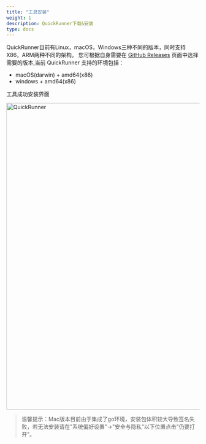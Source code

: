 ```yaml
---
title: "工具安装"
weight: 1
description: QuickRunner下载&安装
type: docs
---
```


QuickRunner目前有Linux，macOS，Windows三种不同的版本，同时支持X86，ARM两种不同的架构。
您可根据自身需要在 [GitHub Releases][releases] 页面中选择需要的版本,当前 QuickRunner 支持的环境包括：

- macOS(darwin) + amd64(x86)
- windows + amd64(x86)

工具成功安装界面

<img src="/image/QuickRunner/direction/installation.png" alt="QuickRunner" width="800">

>温馨提示：Mac版本目前由于集成了go环境，安装包体积较大导致签名失败，若无法安装请在"系统偏好设置"->"安全与隐私"以下位置点击"仍要打开"。

[releases]:
[github-actions]: